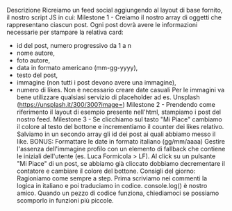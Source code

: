 Descrizione
Ricreiamo un feed social aggiungendo al layout di base fornito, il nostro script JS in cui:
Milestone 1 - Creiamo il nostro array di oggetti che rappresentano ciascun post.
Ogni post dovrà avere le informazioni necessarie per stampare la relativa card:
- id del post, numero progressivo da 1 a n
- nome autore,
- foto autore,
- data in formato americano (mm-gg-yyyy),
- testo del post,
- immagine (non tutti i post devono avere una immagine),
- numero di likes.
Non è necessario creare date casuali
Per le immagini va bene utilizzare qualsiasi servizio di placeholder ad es. Unsplash (https://unsplash.it/300/300?image=<id>)
Milestone 2 - Prendendo come riferimento il layout di esempio presente nell'html, stampiamo i post del nostro feed.
Milestone 3 - Se clicchiamo sul tasto "Mi Piace" cambiamo il colore al testo del bottone e incrementiamo il counter dei likes relativo.
Salviamo in un secondo array gli id dei post ai quali abbiamo messo il like.
BONUS:
Formattare le date in formato italiano (gg/mm/aaaa)
Gestire l'assenza dell'immagine profilo con un elemento di fallback che contiene le iniziali dell'utente (es. Luca Formicola > LF).
Al click su un pulsante "Mi Piace" di un post, se abbiamo già cliccato dobbiamo decrementare il contatore e cambiare il colore del bottone.
Consigli del giorno:
Ragioniamo come sempre a step. Prima scriviamo nei commenti la logica in italiano e poi traduciamo in codice. console.log() è nostro amico. Quando un pezzo di codice funziona, chiediamoci se possiamo scomporlo in funzioni più piccole.